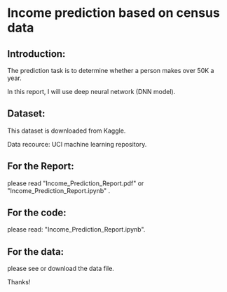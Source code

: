 # Income prediction based on census data

## Introduction:

The prediction task is to determine whether a person makes over 50K a year.

In this report, I will use deep neural network (DNN model).

## Dataset:

This dataset is downloaded from Kaggle.

Data recource: UCI machine learning repository.

## For the Report: 
please read "Income_Prediction_Report.pdf" or "Income_Prediction_Report.ipynb" .

## For the code: 
please read: "Income_Prediction_Report.ipynb".

## For the data:
please see or download the data file.

Thanks!
